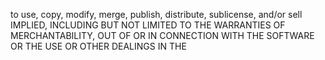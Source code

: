 to use, copy, modify, merge, publish, distribute, sublicense, and/or sell
IMPLIED, INCLUDING BUT NOT LIMITED TO THE WARRANTIES OF MERCHANTABILITY,
OUT OF OR IN CONNECTION WITH THE SOFTWARE OR THE USE OR OTHER DEALINGS IN THE